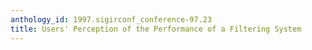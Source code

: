 ```yaml
---
anthology_id: 1997.sigirconf_conference-97.23
title: Users' Perception of the Performance of a Filtering System
---
```

